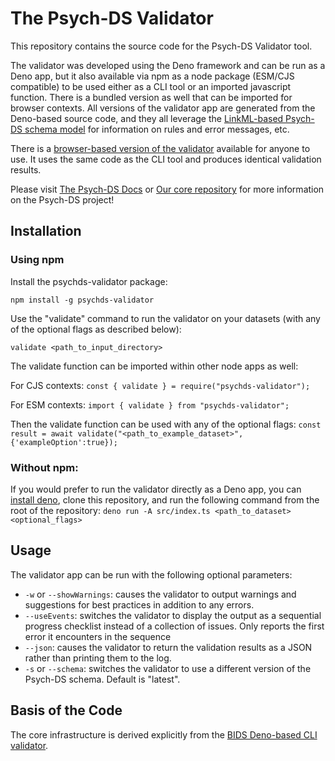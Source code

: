 # The Psych-DS Validator

This repository contains the source code for the Psych-DS Validator tool. 

The validator was developed using the Deno framework and can be run as a Deno app, but it also available via npm as a node package (ESM/CJS compatible) to be used either as a CLI tool or an imported javascript function. There is a bundled version as well that can be imported for browser contexts. All versions of the validator app are generated from the Deno-based source code, and they all leverage the [LinkML-based Psych-DS schema model](https://github.com/psych-DS/psych-DS/) for information on rules and error messages, etc.

There is a [browser-based version of the validator](https://psych-ds.github.io/validator/) available for anyone to use. It uses the same code as the CLI tool and produces identical validation results.

Please visit [The Psych-DS Docs](https://psychds-docs.readthedocs.io/en/latest/) or [Our core repository](https://github.com/psych-DS/psych-DS/) for more information on the Psych-DS project!

## Installation

### Using npm

Install the psychds-validator package:

`npm install -g psychds-validator`

Use the "validate" command to run the validator on your datasets (with any of the optional flags as described below):

`validate <path_to_input_directory>`

The validate function can be imported within other node apps as well:

For CJS contexts:
`const { validate } = require("psychds-validator");`

For ESM contexts:
`import { validate } from "psychds-validator";`

Then the validate function can be used with any of the optional flags:
`const result = await validate("<path_to_example_dataset>",{'exampleOption':true});`

### Without npm:

If you would prefer to run the validator directly as a Deno app, you can [install deno](https://docs.deno.com/runtime/getting_started/installation/), clone this repository, and run the following command from the root of the repository:
`deno run -A src/index.ts <path_to_dataset> <optional_flags>`

## Usage
The validator app can be run with the following optional parameters:

- `-w` or `--showWarnings`: causes the validator to output warnings and suggestions for best practices in addition to any errors.
- `--useEvents`: switches the validator to display the output as a sequential progress checklist instead of a collection of issues. Only reports the first error it encounters in the sequence
- `--json`: causes the validator to return the validation results as a JSON rather than printing them to the log.
- `-s` or `--schema`: switches the validator to use a different version of the Psych-DS schema. Default is "latest".

## Basis of the Code
The core infrastructure is derived explicitly from the [BIDS Deno-based CLI validator](https://github.com/bids-standard/bids-validator/tree/master/bids-validator/src).
